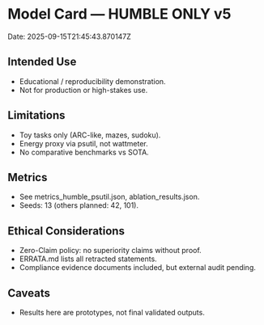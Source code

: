 # Model Card — HUMBLE ONLY v5
Date: 2025-09-15T21:45:43.870147Z

## Intended Use
- Educational / reproducibility demonstration.
- Not for production or high-stakes use.

## Limitations
- Toy tasks only (ARC-like, mazes, sudoku).
- Energy proxy via psutil, not wattmeter.
- No comparative benchmarks vs SOTA.

## Metrics
- See metrics_humble_psutil.json, ablation_results.json.
- Seeds: 13 (others planned: 42, 101).

## Ethical Considerations
- Zero-Claim policy: no superiority claims without proof.
- ERRATA.md lists all retracted statements.
- Compliance evidence documents included, but external audit pending.

## Caveats
- Results here are prototypes, not final validated outputs.
